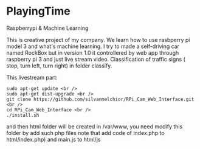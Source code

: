 # PlayingTime
Raspberrypi &amp; Machine Learning

This is creative project of my company. We learn how to use rasbperry pi model 3 and what's machine learning. 
I try to made a self-driving car named RockBox but in version 1.0 it controllered by web app through raspberry pi 3 and just live stream video. Classification of traffic signs ( stop, turn left, turn right) in folder classify.

This livestream part:
  ```
  sudo apt-get update <br />
  sudo apt-get dist-upgrade <br />
  git clone https://github.com/silvanmelchior/RPi_Cam_Web_Interface.git <br />
  cd RPi_Cam_Web_Interface <br />
  ./install.sh
  ```
and then html folder will be created in /var/www, you need modify this folder by add such php files note that add code of index.php to html/index.php) and main.js to html/js
